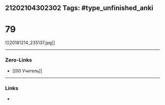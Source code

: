 21202104302302
Tags: #type_unfinished_anki 
---
# 79

![[20181214_235137.jpg]]

---
### Zero-Links
- [[00 Учитель]]
---
### Links
-